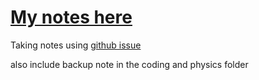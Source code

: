# [My notes here](https://github.com/timqian/my-notes/issues)

Taking notes using [github issue](https://github.com/timqian/my-notes/issues)

also include backup note in the coding and physics folder

